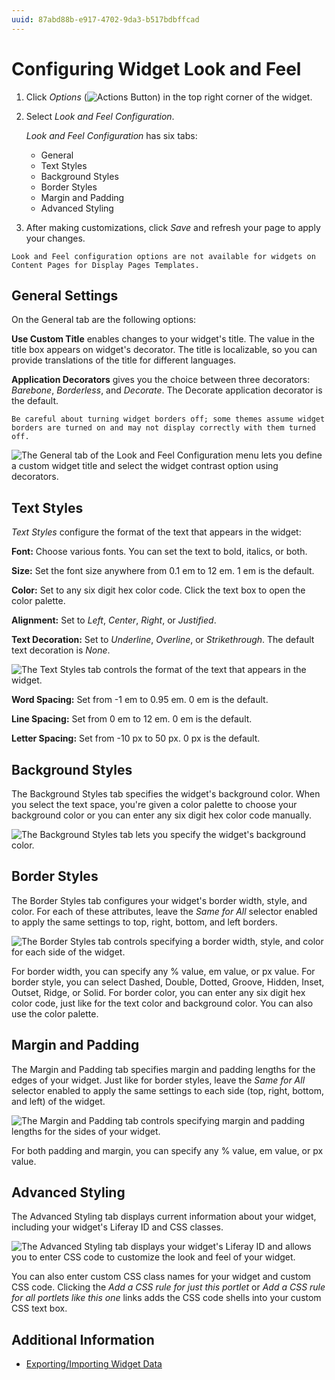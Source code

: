 ```yaml
---
uuid: 87abd88b-e917-4702-9da3-b517bdbffcad
---
```

# Configuring Widget Look and Feel

1.  Click *Options* (![Actions Button](../../../../images/icon-actions.png)) in the top right corner of the widget.

1.  Select *Look and Feel Configuration*.

    *Look and Feel Configuration* has six tabs:
    - General
    - Text Styles
    - Background Styles
    - Border Styles
    - Margin and Padding
    - Advanced Styling

1. After making customizations, click *Save* and refresh your page to apply your changes.

```{note}
Look and Feel configuration options are not available for widgets on Content Pages for Display Pages Templates.
```

## General Settings

On the General tab are the following options:

**Use Custom Title** enables changes to your widget's title. The value in the title box appears on widget's decorator. The title is localizable, so you can provide translations of the title for different languages.

**Application Decorators** gives you the choice between three decorators: *Barebone*, *Borderless*, and *Decorate*. The Decorate application decorator is the default.

```{important}
Be careful about turning widget borders off; some themes assume widget borders are turned on and may not display correctly with them turned off.
```

![The General tab of the Look and Feel Configuration menu lets you define a custom widget title and select the widget contrast option using decorators.](./configuring-widget-look-and-feel/images/01.png)

## Text Styles

*Text Styles* configure the format of the text that appears in the widget:

**Font:** Choose various fonts. You can set the text to bold, italics, or both.

**Size:** Set the font size anywhere from 0.1 em to 12 em. 1 em is the default.

**Color:** Set to any six digit hex color code. Click the text box to open the color palette.

**Alignment:** Set to *Left*, *Center*, *Right*, or *Justified*.

**Text Decoration:** Set to *Underline*, *Overline*, or *Strikethrough*. The default text decoration is *None*.

![The Text Styles tab controls the format of the text that appears in the widget.](./configuring-widget-look-and-feel/images/02.png)

**Word Spacing:** Set from -1 em to 0.95 em. 0 em is the default.

**Line Spacing:** Set from 0 em to 12 em. 0 em is the default.

**Letter Spacing:** Set from -10 px to 50 px. 0 px is the default.

## Background Styles

The Background Styles tab specifies the widget's background color. When you select the text space, you're given a color palette to choose your background color or you can enter any six digit hex color code manually.

![The Background Styles tab lets you specify the widget's background color.](./configuring-widget-look-and-feel/images/03.png)

## Border Styles

The Border Styles tab configures your widget's border width, style, and color. For each of these attributes, leave the *Same for All* selector enabled to apply the same settings to top, right, bottom, and left borders.

![The Border Styles tab controls specifying a border width, style, and color for each side of the widget.](./configuring-widget-look-and-feel/images/04.png)

For border width, you can specify any % value, em value, or px value. For border style, you can select Dashed, Double, Dotted, Groove, Hidden, Inset, Outset, Ridge, or Solid. For border color, you can enter any six digit hex color code, just like for the text color and background color. You can also use the color palette.

## Margin and Padding

The Margin and Padding tab specifies margin and padding lengths for the edges of your widget. Just like for border styles, leave the *Same for All* selector enabled to apply the same settings to each side (top, right, bottom, and left) of the widget.

![The Margin and Padding tab controls specifying margin and padding lengths for the sides of your widget.](./configuring-widget-look-and-feel/images/05.png)

For both padding and margin, you can specify any % value, em value, or px value.

## Advanced Styling

The Advanced Styling tab displays current information about your widget, including your widget's Liferay ID and CSS classes.

![The Advanced Styling tab displays your widget's Liferay ID and allows you to enter CSS code to customize the look and feel of your widget.](./configuring-widget-look-and-feel/images/06.png)

You can also enter custom CSS class names for your widget and custom CSS code. Clicking the *Add a CSS rule for just this portlet* or *Add a CSS rule for all portlets like this one* links adds the CSS code shells into your custom CSS text box.

## Additional Information

- [Exporting/Importing Widget Data](../configuring-widgets/exporting-importing-widget-data.md)
